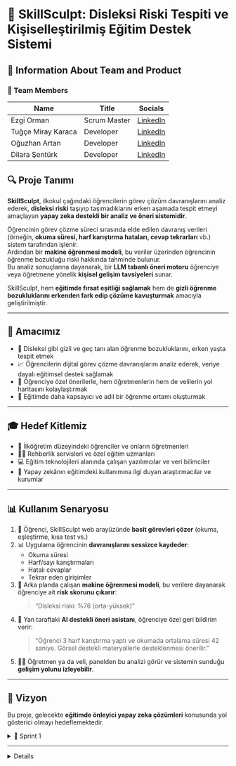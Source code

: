 # 🧠 SkillSculpt: Disleksi Riski Tespiti ve Kişiselleştirilmiş Eğitim Destek Sistemi

## 📌 Information About Team and Product

### 👥 Team Members

| Name                | Title         | Socials     |
|---------------------|---------------|-------------|
| Ezgi Orman          | Scrum Master  | [LinkedIn](https://www.linkedin.com/in/ezgiorman) |
| Tuğçe Miray Karaca  | Developer     | [LinkedIn](https://www.linkedin.com/in/tu%C4%9F%C3%A7e-miray-k-9b5a87237/) |
| Oğuzhan Artan       | Developer     | [LinkedIn](https://www.linkedin.com/in/o%C4%9Fuzhan-artan-b9629626b/) |
| Dilara Şentürk      | Developer     | [LinkedIn](http://linkedin.com/in/dilara-şentürk-84336521a) |



## 🔍 Proje Tanımı

**SkillSculpt**, ilkokul çağındaki öğrencilerin görev çözüm davranışlarını analiz ederek, **disleksi riski** taşıyıp taşımadıklarını erken aşamada tespit etmeyi amaçlayan **yapay zeka destekli bir analiz ve öneri sistemidir**.

Öğrencinin görev çözme süreci sırasında elde edilen davranış verileri (örneğin, **okuma süresi, harf karıştırma hataları, cevap tekrarları** vb.) sistem tarafından işlenir.  
Ardından bir **makine öğrenmesi modeli**, bu veriler üzerinden öğrencinin öğrenme bozukluğu riski hakkında tahminde bulunur.  
Bu analiz sonuçlarına dayanarak, bir **LLM tabanlı öneri motoru** öğrenciye veya öğretmene yönelik **kişisel gelişim tavsiyeleri** sunar.

SkillSculpt, hem **eğitimde fırsat eşitliği sağlamak** hem de **gizli öğrenme bozukluklarını erkenden fark edip çözüme kavuşturmak** amacıyla geliştirilmiştir.

---

## 🎯 Amacımız

- 🎯 Disleksi gibi gizli ve geç tanı alan öğrenme bozukluklarını, erken yaşta tespit etmek  
- 📈 Öğrencilerin dijital görev çözme davranışlarını analiz ederek, veriye dayalı eğitimsel destek sağlamak  
- 🧠 Öğrenciye özel önerilerle, hem öğretmenlerin hem de velilerin yol haritasını kolaylaştırmak  
- 🏫 Eğitimde daha kapsayıcı ve adil bir öğrenme ortamı oluşturmak  

---

## 🎓 Hedef Kitlemiz

- 🧒 İlköğretim düzeyindeki öğrenciler ve onların öğretmenleri  
- 🧑‍🏫 Rehberlik servisleri ve özel eğitim uzmanları  
- 💻 Eğitim teknolojileri alanında çalışan yazılımcılar ve veri bilimciler  
- 🧪 Yapay zekânın eğitimdeki kullanımına ilgi duyan araştırmacılar ve kurumlar  

---

## 📊 Kullanım Senaryosu

1. 🧩 Öğrenci, SkillSculpt web arayüzünde **basit görevleri çözer** (okuma, eşleştirme, kısa test vs.)
2. 📊 Uygulama öğrencinin **davranışlarını sessizce kaydeder**:
   - Okuma süresi  
   - Harf/sayı karıştırmaları  
   - Hatalı cevaplar  
   - Tekrar eden girişimler  
3. 🧠 Arka planda çalışan **makine öğrenmesi modeli**, bu verilere dayanarak öğrenciye ait **risk skorunu çıkarır**:  
   > “Disleksi riski: %76 (orta-yüksek)”
4. 🤖 Yan taraftaki **AI destekli öneri asistanı**, öğrenciye özel geri bildirim verir:  
   > "Öğrenci 3 harf karıştırma yaptı ve okumada ortalama süresi 42 saniye. Görsel destekli materyallerle desteklenmesi önerilir."
5. 👨‍🏫 Öğretmen ya da veli, panelden bu analizi görür ve sistemin sunduğu **gelişim yolunu izleyebilir**.

---

## 🚀 Vizyon

Bu proje, gelecekte **eğitimde önleyici yapay zeka çözümleri** konusunda yol gösterici olmayı hedeflemektedir.

<details>
  <summary>🚀 Sprint 1</summary>

### 📝 Sprint Notları:

- Proje alanı belirlenip proje fikri oluşturuldu.  
- Görev dağılımı yapıldı, takım ismi bulundu  
- Proje ürünü hakkında genel fikirler GitHub’a yazıldı  
- Toplantılar “Jitsi” veya “Google Meet” üzerinden yapıldı, gerekli durumlarda "Whatsapp" grubu üzerinden konuşmalar devam ettirildi  
- Proje yönetimi için **Trello** kullanıldı  
- SkillSculpt için kullanılabilecek veri türleri ve öznitelikler belirlendi (örneğin: okuma süresi, hata tekrarı, harf karıştırma vs.)  
- Literatürdeki disleksi veri setleri incelendi, simülasyon verisi oluşturma stratejisi geliştirildi  
- İlk Python betikleriyle simülasyon veri üretimi ve model altyapısı hazırlanmaya başlandı  

---

### 🎯 Sprint için Tamamlanması Beklenen Puan: **80 puan**

---

### 📈 Tahmin Mantığı:

Toplamda 3 sprint olarak planlanan projenin toplam puanı **300** olarak belirlenmiştir.  
İlk sprint, temel strateji oluşturma ve veri yapısını planlama gibi yüksek bilişsel yük içeren görevleri kapsar.  
Sprint 2’ye kodlamaya doğrudan geçilebilecek temiz bir başlangıç yapabilmek amacıyla Sprint 1’e **80 puan** hedeflenmiştir.

</details>

---

<details>



